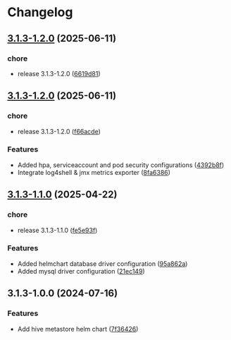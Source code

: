 # Changelog

## [3.1.3-1.2.0](https://github.com/OKDP/hive-metastore/compare/helm-hive-metastore/v3.1.3-1.2.0...helm-hive-metastore/v3.1.3-1.2.0) (2025-06-11)


### chore

* release 3.1.3-1.2.0 ([6619d81](https://github.com/OKDP/hive-metastore/commit/6619d81a6d65a2f8f04123b59e95da98b9b4e9e7))

## [3.1.3-1.2.0](https://github.com/OKDP/hive-metastore/compare/helm-hive-metastore/v3.1.3-1.1.0...helm-hive-metastore/v3.1.3-1.2.0) (2025-06-11)


### chore

* release 3.1.3-1.2.0 ([f66acde](https://github.com/OKDP/hive-metastore/commit/f66acde58db76c7dfafe0ed50c0817fe5999f1f2))


### Features

* Added hpa, serviceaccount and pod security configurations ([4392b8f](https://github.com/OKDP/hive-metastore/commit/4392b8f1f4956019234563fa0a054b559841b240))
* Integrate log4shell & jmx metrics exporter ([8fa6386](https://github.com/OKDP/hive-metastore/commit/8fa638676321e2f2f0c97207f5b47173e206ee53))

## [3.1.3-1.1.0](https://github.com/OKDP/hive-metastore/compare/helm-hive-metastore/v3.1.3-1.0.0...helm-hive-metastore/v3.1.3-1.1.0) (2025-04-22)


### chore

* release 3.1.3-1.1.0 ([fe5e93f](https://github.com/OKDP/hive-metastore/commit/fe5e93f89f4b4701475919e2110504717c71df5c))


### Features

* Added helmchart database driver configuration ([95a862a](https://github.com/OKDP/hive-metastore/commit/95a862a95146512d639774f5c40bceb78c87e589))
* Added mysql driver configuration ([21ec149](https://github.com/OKDP/hive-metastore/commit/21ec1496630f3e0d732dfbb672b9bd387f0719f4))

## 3.1.3-1.0.0 (2024-07-16)


### Features

* Add hive metastore helm chart ([7f36426](https://github.com/OKDP/hive-metastore/commit/7f3642612b7447020e53f0bdc795e46fe19e556d))
